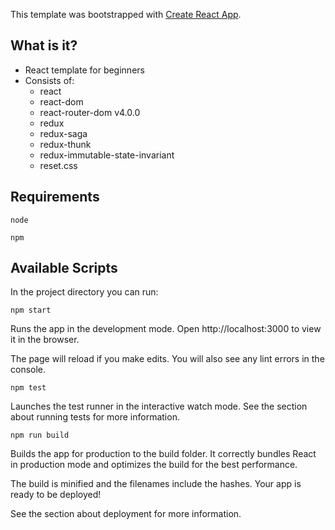 This template was bootstrapped with [Create React App](https://github.com/facebookincubator/create-react-app).

## What is it?

- React template for beginners
- Consists of:
    - react
    - react-dom
    - react-router-dom v4.0.0
    - redux
    - redux-saga
    - redux-thunk
    - redux-immutable-state-invariant
    - reset.css

## Requirements

    node

    npm

## Available Scripts

In the project directory you can run:

    npm start

Runs the app in the development mode.
Open http://localhost:3000 to view it in the browser.

The page will reload if you make edits.
You will also see any lint errors in the console.

    npm test

Launches the test runner in the interactive watch mode.
See the section about running tests for more information.

    npm run build

Builds the app for production to the build folder.
It correctly bundles React in production mode and optimizes the build for the best performance.

The build is minified and the filenames include the hashes.
Your app is ready to be deployed!

See the section about deployment for more information.